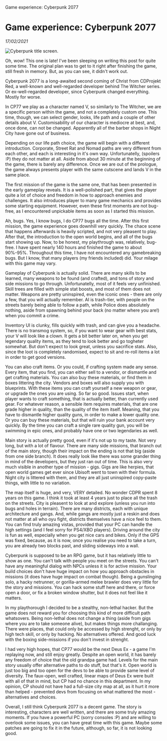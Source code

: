 Game experience: Cyberpunk 2077

# Game experience: Cyberpunk 2077
*17/02/2021*

![Cyberpunk title screen.](/assets/images/articles/cp2077/title.jpeg "This is where the non-fun begins.")

Oh, wow! This one is late! I've been sleeping on writing this post for quite some time. The original plan was to get to it right after finishing the game, still fresh in memory. But, as you can see, it didn't work out.

Cyberpunk 2077 is a long-awaited second coming of Christ from CDProjekt Red, a well-known and well-regarded developer behind The Witcher series. Or ex-well-regarded developer, since Cyberpunk changed everything. Mostly for worse.

In CP77 we play as a character named V, so similarly to The Witcher, we are a specific person within the game, and not a completely custom one. This time, though, we can select gender, looks, life path and a couple of other details about V. Customisability of our character is mediocre at best, and, once done, can not be changed. Apparently all of the barber shops in Night City have gone out of business.

Depending on our life path choice, the game will begin with a different introduction. Corporate, Street Rat and Nomad paths are very different from each other, and each is interesting in it's own way. Unfortunatelly, (spoilers :P) they do not matter at all. Aside from about 30 minute at the beginning of the game, there is barely any difference. Once we are out of the prologue, the game always presents player with the same cutscene and lands V in the same place.

The first mission of the game is the same one, that has been presented in the early gameplay reveals. It is a well-polished part, that gives the player quite a lot of choice and freedom in how to approach enemies and challenges. It also introduces player to many game mechanics and provides some starting equipment. However, even these first moments are not bug-free, as I encountered unpickable items as soon as I started this mission.

Ah, bugs. Yes, I know bugs, I do CP77 bugs all the time. After this first mission, the game experience goes downhill very quickly. The chace scene that happens afterwards is heavily scripted, and not very pleasent to play. After that, the introduction to the open world begins, and all of the bugs start showing up. Now, to be honest, my playthrough was, relatively, bug-free. I have spent nearly 140 hours and finished the game to about 90%-95%. Throughout this time, I have not encountered any gamebreaking bugs. But I know, that many players (my friends included) did. Your milage with this game may vary.

Gameplay of Cyberpunk is actually solid. There are many skills to be learned, many weapons to be found (and crafted), and tons of story and side missions to go through. Unfortunatelly, most of it feels very unfinished. Skill trees are filled with simple stat boosts, and most of them does not matter. Weapons are pretty uninspired, even the iconic ones - there are only a few, that you will actually remember. AI is trash-tier, with people on the streets barely being able to follow a path, while Police does absolutely nothing, aside from spawning behind your back (no matter where you are!) when you commit a crime.

Inventory UI is clunky, fills quickly with trash, and can give you a headache. There is no transmog system, so, if you want to wear gear with best stats, your V will look like a clown. It gets a bit better later on, when you get legendary quality items, as they tend to look better and go togheter somewhat. But don't expect to look great, unless you sacrifice stats. Also, since the loot is completely randomised, expect to sit and re-roll items a lot in order to get good versions.

You can also craft items. Or you could, if crafting system made any sense. Every item, that you find, you can either sell to a vendor, or dismantle and get crafting materials. You can also buy these materials, or find them in boxes littering the city. Vendors and boxes will also supply you with blueprints. With these items you can craft yourself a new weapon or gear, or upgrade the ones you are using. So far so good. Issues start, when player wants to craft something, that is actually better, than currently used gear. For whatever reason, a sensible item requires materials, that are one grade higher in quality, than the quality of the item itself. Meaning, that you have to dismantle higher quality guns, in order to make a lower quality one. Or you can buy these materials, but that will ruin your bank account very quickly. By the time you can craft a single rare quality gun, you will be swimming in epic ones, and probably have one or two legendaries as well.

Main story is actually pretty good, even if it's not up to my taste. Not very long, but with a lot of flavour. There are many side missions, that branch out of the main story, though their impact on the ending is not that big (aside from one side branch). It does really look like there was some grander thing in mind of the developers, but they just ran out of time. This is also very much visible in another type of mission - gigs. Gigs are like herpies, that open world games get ever since Ubisoft went to town with their formula. Night city is littered with them, and they are all just uninspired copy-paste things, with little to no variation.

The map itself is huge, and very, VERY detailed. No wonder CDPR spent 8 years on this game. I think it took at least 4 years just to place all the trash on the streets. City is pleasent to look at and explore (unless you run into bugs and holes in terrain). There are many districts, each with unique architecture and gangs. And, while gangs are mostly just a reskin and does not matter at all who oyu fight, districts themselves have a nice feel to them. You can find truly amazing vistas, provided that your PC can handle the high settings (and I feel sorry for PS4/XBO players). Driving around the city is fun as well, especially when you get nice cars and bikes. Only if the GPS was fixed, because, as it is now, once you realise you need to take a turn, you are already two blocks past, and sliding sideways into a wall.

Cyberpunk is supposed to be an RPG game, but it has relatively little to show as one. You can't talk with people you meet on the streets. You can't have any meaningful dialog with NPCs unless it is for active mission. Your build choices don't have huge impact on how you approach obstacles in missions (it does have huge impact on combat though). Being a gunslinging solo, a hacky netrunner, or gorilla-armed melee brawler does very little for the story and missions. You can hack some stuff here and there, or force open a door, or fix a broken window shutter, but it does not feel like it matters.

In my playthorough I decided to be a stealthy, non-lethal hacker. But the game does not reward you for choosing this kind of more difficult path whatsovers. Being non-lethal does not change a thing (aside from gigs where you are to take someone alive), but makes things more challanging. There were places, that could only be accessed by high strenght, or only by high tech skill, or only by hacking. No alternatives offered. And good luck with the boxing side-missions if you don't invest in strenght.

I had very high hopes, that CP77 would be the next Deus Ex - a game I'm replaying now, and still enjoy greatly. Despite an open world, it has barely any freedom of choice that the old grandpa game had. Levels for the main story usually offer alternative paths to do stuff, but that's it. Open world is just too big and too open for the devs to be able to provide same level of diversity. The faux-open, well crafted, linear maps of Deus Ex were built with all of that in mind, but CP had no chance in this department. In my opinion, CP should not have had a full-size city map at all, as it hurt it more than helped - prevented devs from focusing on what mattered the most - alternatives and choices.

Overall, I still think Cyberpunk 2077 is a decent game. The story is interesting, characters are well written, and there are some truly amazing moments. If you have a powerful PC (sorry consoles :P) and are willing to overlook some issues, you can have great time with this game. Maybe some patches are going to fix it in the future, although, so far, it is not looking good.
